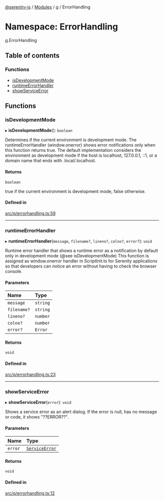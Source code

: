[@serenity-is](../README.md) / [Modules](../modules.md) / [q](q.md) / ErrorHandling

# Namespace: ErrorHandling

[q](q.md).ErrorHandling

## Table of contents

### Functions

- [isDevelopmentMode](q.ErrorHandling.md#isdevelopmentmode)
- [runtimeErrorHandler](q.ErrorHandling.md#runtimeerrorhandler)
- [showServiceError](q.ErrorHandling.md#showserviceerror)

## Functions

### isDevelopmentMode

▸ **isDevelopmentMode**(): `boolean`

Determines if the current environment is development mode.
The runtimeErrorHandler (window.onerror) shows error notifications only
when this function returns true. The default implementation considers 
the environment as development mode if the host is localhost, 127.0.0.1, ::1,
or a domain name that ends with .local/.localhost.

#### Returns

`boolean`

true if the current environment is development mode, false otherwise.

#### Defined in

[src/q/errorhandling.ts:59](https://github.com/serenity-is/serenity/blob/master/packages/corelib/src/q/errorhandling.ts#L59)

___

### runtimeErrorHandler

▸ **runtimeErrorHandler**(`message`, `filename?`, `lineno?`, `colno?`, `error?`): `void`

Runtime error handler that shows a runtime error as a notification
by default only in development mode (@see isDevelopmentMode)
This function is assigned as window.onerror handler in 
ScriptInit.ts for Serenity applications so that developers
can notice an error without having to check the browser console.

#### Parameters

| Name | Type |
| :------ | :------ |
| `message` | `string` |
| `filename?` | `string` |
| `lineno?` | `number` |
| `colno?` | `number` |
| `error?` | `Error` |

#### Returns

`void`

#### Defined in

[src/q/errorhandling.ts:23](https://github.com/serenity-is/serenity/blob/master/packages/corelib/src/q/errorhandling.ts#L23)

___

### showServiceError

▸ **showServiceError**(`error`): `void`

Shows a service error as an alert dialog. If the error
is null, has no message or code, it shows "??ERROR??".

#### Parameters

| Name | Type |
| :------ | :------ |
| `error` | [`ServiceError`](../interfaces/q.ServiceError.md) |

#### Returns

`void`

#### Defined in

[src/q/errorhandling.ts:12](https://github.com/serenity-is/serenity/blob/master/packages/corelib/src/q/errorhandling.ts#L12)
